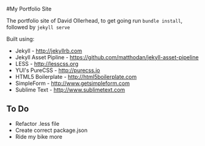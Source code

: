 #My Portfolio Site

The portfolio site of David Ollerhead, to get going run `bundle install`, followed by `jekyll serve`

Built using:

- Jekyll                 - http://jekyllrb.com
- Jekyll Asset Pipline   - https://github.com/matthodan/jekyll-asset-pipeline
- LESS                   - http://lesscss.org
- YUI's PureCSS          - http://purecss.io
- HTML5 Boilerplate      - http://html5boilerplate.com
- SimpleForm             - http://www.getsimpleform.com
- Sublime Text           - http://www.sublimetext.com

## To Do
- Refactor .less file
- Create correct package.json
- Ride my bike more
